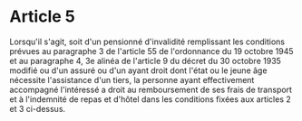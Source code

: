 # Article 5

Lorsqu'il s'agit, soit d'un pensionné d'invalidité remplissant les conditions prévues au paragraphe 3 de l'article 55 de l'ordonnance du 19 octobre 1945 et au paragraphe 4, 3e alinéa de l'article 9 du décret du 30 octobre 1935 modifié ou d'un assuré ou d'un ayant droit dont l'état ou le jeune âge nécessite l'assistance d'un tiers, la personne ayant effectivement accompagné l'intéressé a droit au remboursement de ses frais de transport et à l'indemnité de repas et d'hôtel dans les conditions fixées aux articles 2 et 3 ci-dessus.
